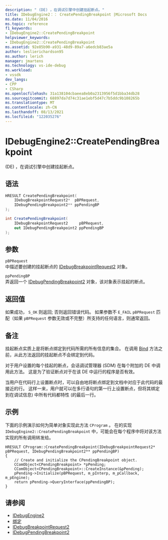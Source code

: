 ```yaml
---
description: " (DE) ，在调试引擎中创建挂起断点。"
title: IDebugEngine2：： CreatePendingBreakpoint |Microsoft Docs
ms.date: 11/04/2016
ms.topic: reference
f1_keywords:
- IDebugEngine2::CreatePendingBreakpoint
helpviewer_keywords:
- IDebugEngine2::CreatePendingBreakpoint
ms.assetid: 92e85b90-a931-48d9-89a7-a6edcb83ae5a
author: leslierichardson95
ms.author: lerich
manager: jmartens
ms.technology: vs-ide-debug
ms.workload:
- vssdk
dev_langs:
- CPP
- CSharp
ms.openlocfilehash: 31a138104cbaeea8eb0a2313956f5d1bba34db28
ms.sourcegitcommit: 68897da7d74c31ae1ebf5d47c7b5ddc9b108265b
ms.translationtype: MT
ms.contentlocale: zh-CN
ms.lasthandoff: 08/13/2021
ms.locfileid: "122035276"
---
```

# <a name="idebugengine2creatependingbreakpoint"></a>IDebugEngine2::CreatePendingBreakpoint
 (DE) ，在调试引擎中创建挂起断点。

## <a name="syntax"></a>语法

```cpp
HRESULT CreatePendingBreakpoint(
    IDebugBreakpointRequest2*  pBPRequest,
    IDebugPendingBreakpoint2** ppPendingBP
);
```

```csharp
int CreatePendingBreakpoint(
    IDebugBreakpointRequest2     pBPRequest,
    out IDebugPendingBreakpoint2 ppPendingBP
);
```

## <a name="parameters"></a>参数
`pBPRequest`\
中描述要创建的挂起断点的 [IDebugBreakpointRequest2](../../../extensibility/debugger/reference/idebugbreakpointrequest2.md) 对象。

`ppPendingBP`\
弄返回一个 [IDebugPendingBreakpoint2](../../../extensibility/debugger/reference/idebugpendingbreakpoint2.md) 对象，该对象表示挂起的断点。

## <a name="return-value"></a>返回值
如果成功， `S_OK` 则返回; 否则返回错误代码。 如果参数不 `E_FAIL` `pBPRequest` 匹配（如果 `pBPRequest` 参数无效或不完整）所支持的任何语言，则通常返回。

## <a name="remarks"></a>备注
挂起断点实质上是将断点绑定到代码所需的所有信息的集合。 在调用 [Bind](../../../extensibility/debugger/reference/idebugpendingbreakpoint2-bind.md) 方法之前，从此方法返回的挂起断点不会绑定到代码。

对于用户设置的每个挂起的断点，会话调试管理器 (SDM) 在每个附加的 DE 中调用此方法。 这是为了验证断点对于在该 DE 中运行的程序是否有效。

当用户在代码行上设置断点时，可以自由地将断点绑定到文档中对应于此代码的最接近的行。 这样一来，用户就可以在多行语句的第一行上设置断点，但将其绑定到在调试信息) 中所有代码都特性 (的最后一行。

## <a name="example"></a>示例
下面的示例演示如何为简单对象实现此方法 `CProgram` 。 在的实现 `IDebugEngine2::CreatePendingBreakpoint` 中，可能会在每个程序中将对该方法实现的所有调用转发给。

```
HRESULT CProgram::CreatePendingBreakpoint(IDebugBreakpointRequest2* pBPRequest, IDebugPendingBreakpoint2** ppPendingBP)
{
    // Create and initialize the CPendingBreakpoint object.
    CComObject<CPendingBreakpoint> *pPending;
    CComObject<CPendingBreakpoint>::CreateInstance(&pPending);
    pPending->Initialize(pBPRequest, m_pInterp, m_pCallback, m_pEngine);
    return pPending->QueryInterface(ppPendingBP);
}
```

## <a name="see-also"></a>请参阅
- [IDebugEngine2](../../../extensibility/debugger/reference/idebugengine2.md)
- [绑定](../../../extensibility/debugger/reference/idebugpendingbreakpoint2-bind.md)
- [IDebugBreakpointRequest2](../../../extensibility/debugger/reference/idebugbreakpointrequest2.md)
- [IDebugPendingBreakpoint2](../../../extensibility/debugger/reference/idebugpendingbreakpoint2.md)
